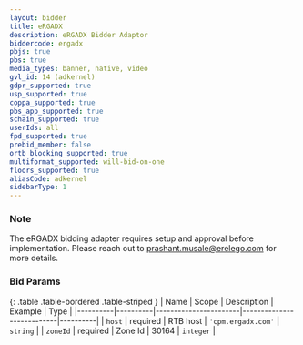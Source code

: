 ```yaml
---
layout: bidder
title: eRGADX
description: eRGADX Bidder Adaptor
biddercode: ergadx
pbjs: true
pbs: true
media_types: banner, native, video
gvl_id: 14 (adkernel)
gdpr_supported: true
usp_supported: true
coppa_supported: true
pbs_app_supported: true
schain_supported: true
userIds: all
fpd_supported: true
prebid_member: false
ortb_blocking_supported: true
multiformat_supported: will-bid-on-one
floors_supported: true
aliasCode: adkernel
sidebarType: 1
---
```


### Note

The eRGADX bidding adapter requires setup and approval before implementation. Please reach out to <prashant.musale@erelego.com> for more details.

### Bid Params

{: .table .table-bordered .table-striped }
| Name     | Scope    | Description           | Example                   | Type     |
|----------|----------|-----------------------|---------------------------|----------|
| `host`   | required | RTB host | `'cpm.ergadx.com'` | `string` |
| `zoneId` | required | Zone Id           | 30164                 | `integer` |
